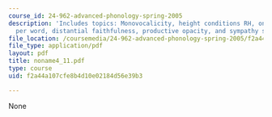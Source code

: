 ```yaml
---
course_id: 24-962-advanced-phonology-spring-2005
description: 'Includes topics: Monovocalicity, height conditions RH, one rounded V
  per word, distantial faithfulness, productive opacity, and sympathy summary.'
file_location: /coursemedia/24-962-advanced-phonology-spring-2005/f2a44a107cfe8b4d10e02184d56e39b3_noname4_11.pdf
file_type: application/pdf
layout: pdf
title: noname4_11.pdf
type: course
uid: f2a44a107cfe8b4d10e02184d56e39b3

---
```

None